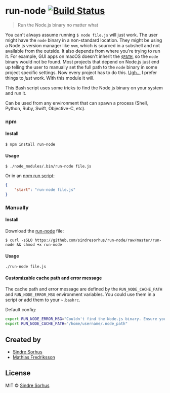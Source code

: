 # run-node [![Build Status](https://travis-ci.org/sindresorhus/run-node.svg?branch=master)](https://travis-ci.org/sindresorhus/run-node)

> Run the Node.js binary no matter what

You can't always assume running `$ node file.js` will just work. The user might have the `node` binary in a non-standard location. They might be using a Node.js version manager like `nvm`, which is sourced in a subshell and not available from the outside. It also depends from where you're trying to run it. For example, GUI apps on macOS doesn't inherit the [`$PATH`](https://en.wikipedia.org/wiki/PATH_(variable)), so the `node` binary would not be found. Most projects that depend on Node.js just end up telling the user to manually set the full path to the `node` binary in some project specific settings. Now every project has to do this. [Ugh...](https://gist.github.com/cookrn/4015437) I prefer things to *just* work. With this module it will.

This Bash script uses some tricks to find the Node.js binary on your system and run it.

Can be used from any environment that can spawn a process (Shell, Python, Ruby, Swift, Objective-C, etc).


### npm

#### Install

```
$ npm install run-node
```

#### Usage

```
$ ./node_modules/.bin/run-node file.js
```

Or in an [npm run script](https://docs.npmjs.com/cli/run-script):

```json
{
	"start": "run-node file.js"
}
```

### Manually

#### Install

Download the [run-node](run-node) file:

```
$ curl -sSLO https://github.com/sindresorhus/run-node/raw/master/run-node && chmod +x run-node
```

#### Usage

```
./run-node file.js
```

#### Customizable cache path and error message

The cache path and error message are defined by the `RUN_NODE_CACHE_PATH` and `RUN_NODE_ERROR_MSG` environment variables. You could use them in a script or add them to your `~.bashrc`.

Default config:

```sh
export RUN_NODE_ERROR_MSG="Couldn't find the Node.js binary. Ensure you have Node.js installed. Open an issue on https://github.com/sindresorhus/run-node"
export RUN_NODE_CACHE_PATH="/home/username/.node_path"
```


## Created by

- [Sindre Sorhus](https://github.com/sindresorhus)
- [Mathias Fredriksson](https://github.com/mafredri)


## License

MIT © [Sindre Sorhus](https://sindresorhus.com)
